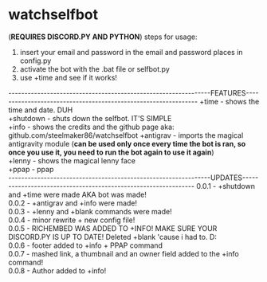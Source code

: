 # watchselfbot
(**REQUIRES DISCORD.PY AND PYTHON**)
steps for usage: 
1. insert your email and password in the email and password places in config.py
2. activate the bot with the .bat file or selfbot.py
3. use +time and see if it works!

---------------------------------------------------------------FEATURES---------------------------------------------------------------
+time - shows the time and date. DUH                                                                                                       
+shutdown - shuts down the selfbot. IT'S SIMPLE                                                                                           
+info - shows the credits and the github page aka: github.com/steelmaker86/watchselfbot
+antigrav - imports the magical antigravity module (**can be used only once every time the bot is ran, so once you use it,  you need to run the bot again to use it again**)                                                                                                       
+lenny - shows the magical lenny face                                                                                                     
+ppap - ppap                                                                                                                               
---------------------------------------------------------------UPDATES---------------------------------------------------------------
0.0.1 - +shutdown and +time were made AKA bot was made!                                                                                   
0.0.2 - +antigrav and +info were made!                                                                                                     
0.0.3 - +lenny and +blank commands were made!                                                                                             
0.0.4 - minor rewrite + new config file!                                                                                                 
0.0.5 - RICHEMBED WAS ADDED TO +INFO! MAKE SURE YOUR DISCORD.PY IS UP TO DATE! Deleted +blank 'cause i had to. D:                         
0.0.6 - footer added to +info + PPAP command                                                                                               
0.0.7 - mashed link, a thumbnail and an owner field added to the +info command!                                                           
0.0.8 - Author added to +info!

